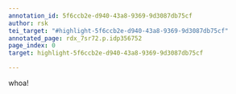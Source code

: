```yaml
---
annotation_id: 5f6ccb2e-d940-43a8-9369-9d3087db75cf
author: rsk
tei_target: "#highlight-5f6ccb2e-d940-43a8-9369-9d3087db75cf"
annotated_page: rdx_7sr72.p.idp356752
page_index: 0
target: highlight-5f6ccb2e-d940-43a8-9369-9d3087db75cf

---
```

whoa!